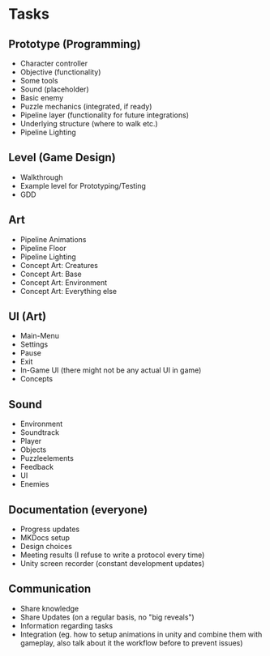 # Tasks

## Prototype (Programming)

  - Character controller
  - Objective (functionality)
  - Some tools
  - Sound (placeholder)
  - Basic enemy
  - Puzzle mechanics (integrated, if ready)
  - Pipeline layer (functionality for future integrations)
  - Underlying structure (where to walk etc.)
  - Pipeline Lighting


## Level (Game Design)

  - Walkthrough
  - Example level for Prototyping/Testing
  - GDD


## Art

  - Pipeline Animations
  - Pipeline Floor
  - Pipeline Lighting
  - Concept Art: Creatures
  - Concept Art: Base
  - Concept Art: Environment
  - Concept Art: Everything else


## UI (Art)

  - Main-Menu
  - Settings
  - Pause
  - Exit
  - In-Game UI (there might not be any actual UI in game)
  - Concepts


## Sound

  - Environment
  - Soundtrack
  - Player
  - Objects
  - Puzzleelements
  - Feedback
  - UI
  - Enemies


## Documentation (everyone)

  - Progress updates
  - MKDocs setup
  - Design choices
  - Meeting results (I refuse to write a protocol every time)
  - Unity screen recorder (constant development updates)


## Communication

  - Share knowledge
  - Share Updates (on a regular basis, no "big reveals")
  - Information regarding tasks
  - Integration (eg. how to setup animations in unity and combine them with gameplay, also talk about it the workflow before to prevent issues)
